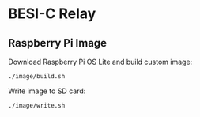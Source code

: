 # BESI-C Relay


## Raspberry Pi Image
Download Raspberry Pi OS Lite and build custom image:

	./image/build.sh

Write image to SD card:

	./image/write.sh
